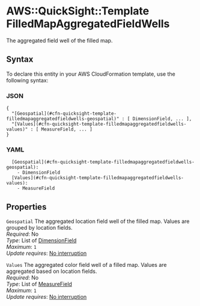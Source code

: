 # AWS::QuickSight::Template FilledMapAggregatedFieldWells<a name="aws-properties-quicksight-template-filledmapaggregatedfieldwells"></a>

The aggregated field well of the filled map\.

## Syntax<a name="aws-properties-quicksight-template-filledmapaggregatedfieldwells-syntax"></a>

To declare this entity in your AWS CloudFormation template, use the following syntax:

### JSON<a name="aws-properties-quicksight-template-filledmapaggregatedfieldwells-syntax.json"></a>

```
{
  "[Geospatial](#cfn-quicksight-template-filledmapaggregatedfieldwells-geospatial)" : [ DimensionField, ... ],
  "[Values](#cfn-quicksight-template-filledmapaggregatedfieldwells-values)" : [ MeasureField, ... ]
}
```

### YAML<a name="aws-properties-quicksight-template-filledmapaggregatedfieldwells-syntax.yaml"></a>

```
  [Geospatial](#cfn-quicksight-template-filledmapaggregatedfieldwells-geospatial):
    - DimensionField
  [Values](#cfn-quicksight-template-filledmapaggregatedfieldwells-values):
    - MeasureField
```

## Properties<a name="aws-properties-quicksight-template-filledmapaggregatedfieldwells-properties"></a>

`Geospatial` <a name="cfn-quicksight-template-filledmapaggregatedfieldwells-geospatial"></a>
The aggregated location field well of the filled map\. Values are grouped by location fields\.  
_Required_: No  
_Type_: List of [DimensionField](aws-properties-quicksight-template-dimensionfield.md)  
_Maximum_: `1`  
_Update requires_: [No interruption](https://docs.aws.amazon.com/AWSCloudFormation/latest/UserGuide/using-cfn-updating-stacks-update-behaviors.html#update-no-interrupt)

`Values` <a name="cfn-quicksight-template-filledmapaggregatedfieldwells-values"></a>
The aggregated color field well of a filled map\. Values are aggregated based on location fields\.  
_Required_: No  
_Type_: List of [MeasureField](aws-properties-quicksight-template-measurefield.md)  
_Maximum_: `1`  
_Update requires_: [No interruption](https://docs.aws.amazon.com/AWSCloudFormation/latest/UserGuide/using-cfn-updating-stacks-update-behaviors.html#update-no-interrupt)
